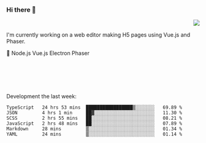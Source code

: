 ### Hi there 👋

<img align="right" src="https://github-readme-stats.vercel.app/api?username=jasonpanggo"/>

<br>
<p align="left">
I'm currently working on a web editor making H5 pages using Vue.js and Phaser.
</p>
<p align="left">
📖 Node.js Vue.js Electron Phaser
</p>
<br>
<br>
<br>
<br>

Development the last week:
<!--START_SECTION:waka-->

```text
TypeScript   24 hrs 53 mins  █████████████████▒░░░░░░░   69.89 %
JSON         4 hrs 1 min     ██▓░░░░░░░░░░░░░░░░░░░░░░   11.30 %
SCSS         2 hrs 55 mins   ██░░░░░░░░░░░░░░░░░░░░░░░   08.21 %
JavaScript   2 hrs 48 mins   ██░░░░░░░░░░░░░░░░░░░░░░░   07.89 %
Markdown     28 mins         ▒░░░░░░░░░░░░░░░░░░░░░░░░   01.34 %
YAML         24 mins         ▒░░░░░░░░░░░░░░░░░░░░░░░░   01.14 %
```

<!--END_SECTION:waka-->

<!--
**JASONPANGGO/jasonpanggo** is a ✨ _special_ ✨ repository because its `README.md` (this file) appears on your GitHub profile.

Here are some ideas to get you started:

- 🔭 I’m currently working on ...
- 🌱 I’m currently learning ...
- 👯 I’m looking to collaborate on ...
- 🤔 I’m looking for help with ...
- 💬 Ask me about ...
- 📫 How to reach me: ...
- 😄 Pronouns: ...
- ⚡ Fun fact: ...
-->
